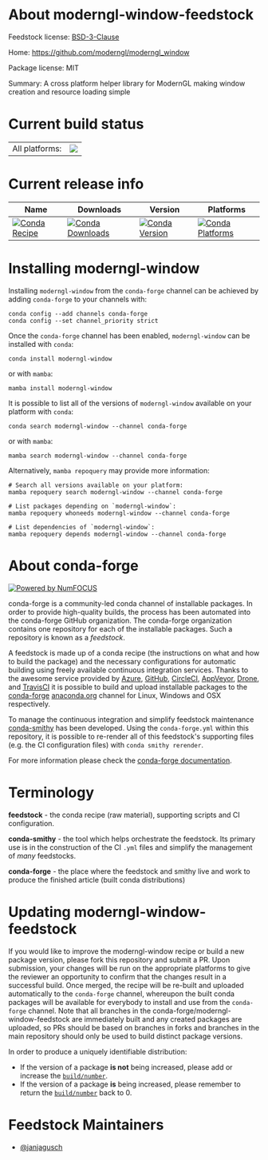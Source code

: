 About moderngl-window-feedstock
===============================

Feedstock license: [BSD-3-Clause](https://github.com/conda-forge/moderngl-window-feedstock/blob/main/LICENSE.txt)

Home: https://github.com/moderngl/moderngl_window

Package license: MIT

Summary: A cross platform helper library for ModernGL making window creation and resource loading simple

Current build status
====================


<table><tr><td>All platforms:</td>
    <td>
      <a href="https://dev.azure.com/conda-forge/feedstock-builds/_build/latest?definitionId=13631&branchName=main">
        <img src="https://dev.azure.com/conda-forge/feedstock-builds/_apis/build/status/moderngl-window-feedstock?branchName=main">
      </a>
    </td>
  </tr>
</table>

Current release info
====================

| Name | Downloads | Version | Platforms |
| --- | --- | --- | --- |
| [![Conda Recipe](https://img.shields.io/badge/recipe-moderngl--window-green.svg)](https://anaconda.org/conda-forge/moderngl-window) | [![Conda Downloads](https://img.shields.io/conda/dn/conda-forge/moderngl-window.svg)](https://anaconda.org/conda-forge/moderngl-window) | [![Conda Version](https://img.shields.io/conda/vn/conda-forge/moderngl-window.svg)](https://anaconda.org/conda-forge/moderngl-window) | [![Conda Platforms](https://img.shields.io/conda/pn/conda-forge/moderngl-window.svg)](https://anaconda.org/conda-forge/moderngl-window) |

Installing moderngl-window
==========================

Installing `moderngl-window` from the `conda-forge` channel can be achieved by adding `conda-forge` to your channels with:

```
conda config --add channels conda-forge
conda config --set channel_priority strict
```

Once the `conda-forge` channel has been enabled, `moderngl-window` can be installed with `conda`:

```
conda install moderngl-window
```

or with `mamba`:

```
mamba install moderngl-window
```

It is possible to list all of the versions of `moderngl-window` available on your platform with `conda`:

```
conda search moderngl-window --channel conda-forge
```

or with `mamba`:

```
mamba search moderngl-window --channel conda-forge
```

Alternatively, `mamba repoquery` may provide more information:

```
# Search all versions available on your platform:
mamba repoquery search moderngl-window --channel conda-forge

# List packages depending on `moderngl-window`:
mamba repoquery whoneeds moderngl-window --channel conda-forge

# List dependencies of `moderngl-window`:
mamba repoquery depends moderngl-window --channel conda-forge
```


About conda-forge
=================

[![Powered by
NumFOCUS](https://img.shields.io/badge/powered%20by-NumFOCUS-orange.svg?style=flat&colorA=E1523D&colorB=007D8A)](https://numfocus.org)

conda-forge is a community-led conda channel of installable packages.
In order to provide high-quality builds, the process has been automated into the
conda-forge GitHub organization. The conda-forge organization contains one repository
for each of the installable packages. Such a repository is known as a *feedstock*.

A feedstock is made up of a conda recipe (the instructions on what and how to build
the package) and the necessary configurations for automatic building using freely
available continuous integration services. Thanks to the awesome service provided by
[Azure](https://azure.microsoft.com/en-us/services/devops/), [GitHub](https://github.com/),
[CircleCI](https://circleci.com/), [AppVeyor](https://www.appveyor.com/),
[Drone](https://cloud.drone.io/welcome), and [TravisCI](https://travis-ci.com/)
it is possible to build and upload installable packages to the
[conda-forge](https://anaconda.org/conda-forge) [anaconda.org](https://anaconda.org/)
channel for Linux, Windows and OSX respectively.

To manage the continuous integration and simplify feedstock maintenance
[conda-smithy](https://github.com/conda-forge/conda-smithy) has been developed.
Using the ``conda-forge.yml`` within this repository, it is possible to re-render all of
this feedstock's supporting files (e.g. the CI configuration files) with ``conda smithy rerender``.

For more information please check the [conda-forge documentation](https://conda-forge.org/docs/).

Terminology
===========

**feedstock** - the conda recipe (raw material), supporting scripts and CI configuration.

**conda-smithy** - the tool which helps orchestrate the feedstock.
                   Its primary use is in the construction of the CI ``.yml`` files
                   and simplify the management of *many* feedstocks.

**conda-forge** - the place where the feedstock and smithy live and work to
                  produce the finished article (built conda distributions)


Updating moderngl-window-feedstock
==================================

If you would like to improve the moderngl-window recipe or build a new
package version, please fork this repository and submit a PR. Upon submission,
your changes will be run on the appropriate platforms to give the reviewer an
opportunity to confirm that the changes result in a successful build. Once
merged, the recipe will be re-built and uploaded automatically to the
`conda-forge` channel, whereupon the built conda packages will be available for
everybody to install and use from the `conda-forge` channel.
Note that all branches in the conda-forge/moderngl-window-feedstock are
immediately built and any created packages are uploaded, so PRs should be based
on branches in forks and branches in the main repository should only be used to
build distinct package versions.

In order to produce a uniquely identifiable distribution:
 * If the version of a package **is not** being increased, please add or increase
   the [``build/number``](https://docs.conda.io/projects/conda-build/en/latest/resources/define-metadata.html#build-number-and-string).
 * If the version of a package **is** being increased, please remember to return
   the [``build/number``](https://docs.conda.io/projects/conda-build/en/latest/resources/define-metadata.html#build-number-and-string)
   back to 0.

Feedstock Maintainers
=====================

* [@janjagusch](https://github.com/janjagusch/)

